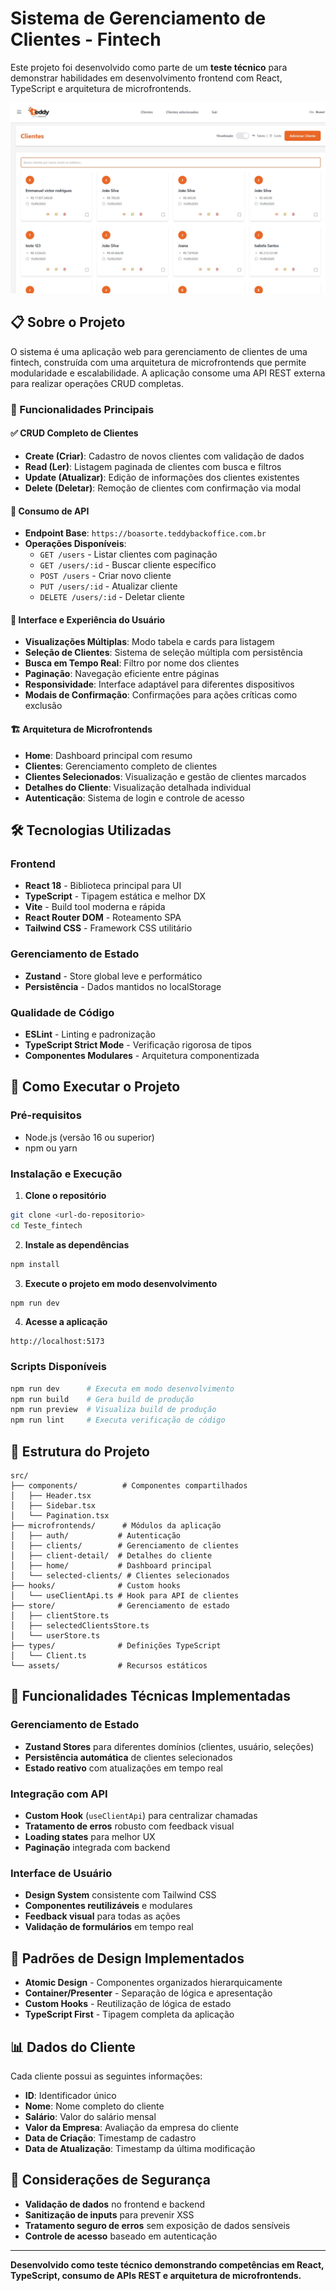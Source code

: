 # Sistema de Gerenciamento de Clientes - Fintech

Este projeto foi desenvolvido como parte de um **teste técnico** para demonstrar habilidades em desenvolvimento frontend com React, TypeScript e arquitetura de microfrontends.

![Projeto](./src/assets/projeto.jpg)

## 📋 Sobre o Projeto

O sistema é uma aplicação web para gerenciamento de clientes de uma fintech, construída com uma arquitetura de microfrontends que permite modularidade e escalabilidade. A aplicação consome uma API REST externa para realizar operações CRUD completas.

### 🎯 Funcionalidades Principais

#### ✅ CRUD Completo de Clientes
- **Create (Criar)**: Cadastro de novos clientes com validação de dados
- **Read (Ler)**: Listagem paginada de clientes com busca e filtros
- **Update (Atualizar)**: Edição de informações dos clientes existentes
- **Delete (Deletar)**: Remoção de clientes com confirmação via modal

#### 🔄 Consumo de API
- **Endpoint Base**: `https://boasorte.teddybackoffice.com.br`
- **Operações Disponíveis**:
  - `GET /users` - Listar clientes com paginação
  - `GET /users/:id` - Buscar cliente específico
  - `POST /users` - Criar novo cliente
  - `PUT /users/:id` - Atualizar cliente
  - `DELETE /users/:id` - Deletar cliente

#### 📱 Interface e Experiência do Usuário
- **Visualizações Múltiplas**: Modo tabela e cards para listagem
- **Seleção de Clientes**: Sistema de seleção múltipla com persistência
- **Busca em Tempo Real**: Filtro por nome dos clientes
- **Paginação**: Navegação eficiente entre páginas
- **Responsividade**: Interface adaptável para diferentes dispositivos
- **Modais de Confirmação**: Confirmações para ações críticas como exclusão

#### 🏗️ Arquitetura de Microfrontends
- **Home**: Dashboard principal com resumo
- **Clientes**: Gerenciamento completo de clientes
- **Clientes Selecionados**: Visualização e gestão de clientes marcados
- **Detalhes do Cliente**: Visualização detalhada individual
- **Autenticação**: Sistema de login e controle de acesso

## 🛠️ Tecnologias Utilizadas

### Frontend
- **React 18** - Biblioteca principal para UI
- **TypeScript** - Tipagem estática e melhor DX
- **Vite** - Build tool moderna e rápida
- **React Router DOM** - Roteamento SPA
- **Tailwind CSS** - Framework CSS utilitário

### Gerenciamento de Estado
- **Zustand** - Store global leve e performático
- **Persistência** - Dados mantidos no localStorage

### Qualidade de Código
- **ESLint** - Linting e padronização
- **TypeScript Strict Mode** - Verificação rigorosa de tipos
- **Componentes Modulares** - Arquitetura componentizada

## 🚀 Como Executar o Projeto

### Pré-requisitos
- Node.js (versão 16 ou superior)
- npm ou yarn

### Instalação e Execução

1. **Clone o repositório**
```bash
git clone <url-do-repositorio>
cd Teste_fintech
```

2. **Instale as dependências**
```bash
npm install
```

3. **Execute o projeto em modo desenvolvimento**
```bash
npm run dev
```

4. **Acesse a aplicação**
```
http://localhost:5173
```

### Scripts Disponíveis

```bash
npm run dev      # Executa em modo desenvolvimento
npm run build    # Gera build de produção
npm run preview  # Visualiza build de produção
npm run lint     # Executa verificação de código
```

## 📁 Estrutura do Projeto

```
src/
├── components/          # Componentes compartilhados
│   ├── Header.tsx
│   ├── Sidebar.tsx
│   └── Pagination.tsx
├── microfrontends/      # Módulos da aplicação
│   ├── auth/           # Autenticação
│   ├── clients/        # Gerenciamento de clientes
│   ├── client-detail/  # Detalhes do cliente
│   ├── home/           # Dashboard principal
│   └── selected-clients/ # Clientes selecionados
├── hooks/              # Custom hooks
│   └── useClientApi.ts # Hook para API de clientes
├── store/              # Gerenciamento de estado
│   ├── clientStore.ts
│   ├── selectedClientsStore.ts
│   └── userStore.ts
├── types/              # Definições TypeScript
│   └── Client.ts
└── assets/             # Recursos estáticos
```

## 🔧 Funcionalidades Técnicas Implementadas

### Gerenciamento de Estado
- **Zustand Stores** para diferentes domínios (clientes, usuário, seleções)
- **Persistência automática** de clientes selecionados
- **Estado reativo** com atualizações em tempo real

### Integração com API
- **Custom Hook** (`useClientApi`) para centralizar chamadas
- **Tratamento de erros** robusto com feedback visual
- **Loading states** para melhor UX
- **Paginação** integrada com backend

### Interface de Usuário
- **Design System** consistente com Tailwind CSS
- **Componentes reutilizáveis** e modulares
- **Feedback visual** para todas as ações
- **Validação de formulários** em tempo real

## 🎨 Padrões de Design Implementados

- **Atomic Design** - Componentes organizados hierarquicamente
- **Container/Presenter** - Separação de lógica e apresentação
- **Custom Hooks** - Reutilização de lógica de estado
- **TypeScript First** - Tipagem completa da aplicação

## 📊 Dados do Cliente

Cada cliente possui as seguintes informações:
- **ID**: Identificador único
- **Nome**: Nome completo do cliente
- **Salário**: Valor do salário mensal
- **Valor da Empresa**: Avaliação da empresa do cliente
- **Data de Criação**: Timestamp de cadastro
- **Data de Atualização**: Timestamp da última modificação

## 🔐 Considerações de Segurança

- **Validação de dados** no frontend e backend
- **Sanitização de inputs** para prevenir XSS
- **Tratamento seguro de erros** sem exposição de dados sensíveis
- **Controle de acesso** baseado em autenticação

---

**Desenvolvido como teste técnico demonstrando competências em React, TypeScript, consumo de APIs REST e arquitetura de microfrontends.**
